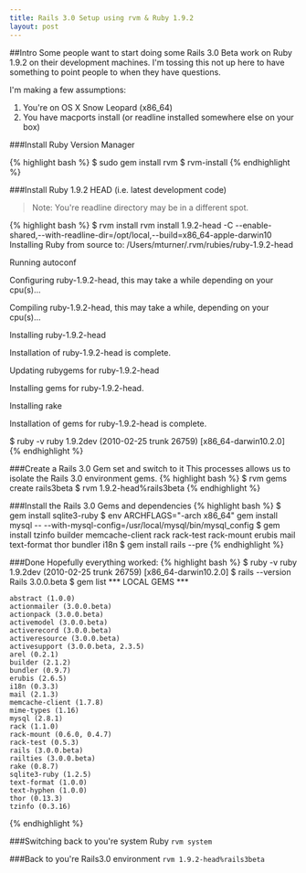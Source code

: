 ```yaml
--- 
title: Rails 3.0 Setup using rvm & Ruby 1.9.2
layout: post
---
```

##Intro
Some people want to start doing some Rails 3.0 Beta work on Ruby 1.9.2 on their development machines. I'm tossing this not up here to have something to point people to when they have questions. 

I'm making a few assumptions:  

1. You're on OS X Snow Leopard (x86_64)
2. You have macports install (or readline installed somewhere else on your box) 

###Install Ruby Version Manager  

{% highlight bash %}
$ sudo gem install rvm
$ rvm-install
{% endhighlight %}

###Install Ruby 1.9.2 HEAD (i.e. latest development code)
> Note: You're readline directory may be in a different spot.  

{% highlight bash %}
$ rvm install rvm install 1.9.2-head -C --enable-shared,--with-readline-dir=/opt/local,--build=x86_64-apple-darwin10
Installing Ruby from source to: /Users/mturner/.rvm/rubies/ruby-1.9.2-head

Running autoconf

Configuring ruby-1.9.2-head, this may take a while depending on your cpu(s)...

Compiling ruby-1.9.2-head, this may take a while, depending on your cpu(s)...

Installing ruby-1.9.2-head

Installation of ruby-1.9.2-head is complete.

Updating rubygems for ruby-1.9.2-head

Installing gems for ruby-1.9.2-head.

Installing rake

Installation of gems for ruby-1.9.2-head is complete.

$ ruby -v
ruby 1.9.2dev (2010-02-25 trunk 26759) [x86_64-darwin10.2.0]
{% endhighlight %}


###Create a Rails 3.0 Gem set and switch to it
This processes allows us to isolate the Rails 3.0 environment gems. 
{% highlight bash %}
$ rvm gems create rails3beta
$ rvm 1.9.2-head%rails3beta
{% endhighlight %}

###Install the Rails 3.0 Gems and dependencies 
{% highlight bash %}
$ gem install sqlite3-ruby
$ env ARCHFLAGS="-arch x86_64" gem install mysql -- --with-mysql-config=/usr/local/mysql/bin/mysql_config
$ gem install tzinfo builder memcache-client rack rack-test rack-mount erubis mail text-format thor bundler i18n
$ gem install rails --pre
{% endhighlight %}

###Done
Hopefully everything worked:
{% highlight bash %}
$ ruby -v
  ruby 1.9.2dev (2010-02-25 trunk 26759) [x86_64-darwin10.2.0]
$ rails --version
  Rails 3.0.0.beta
$ gem list
  *** LOCAL GEMS ***

	abstract (1.0.0)
	actionmailer (3.0.0.beta)
	actionpack (3.0.0.beta)
	activemodel (3.0.0.beta)
	activerecord (3.0.0.beta)
	activeresource (3.0.0.beta)
	activesupport (3.0.0.beta, 2.3.5)
	arel (0.2.1)
	builder (2.1.2)
	bundler (0.9.7)
	erubis (2.6.5)
	i18n (0.3.3)
	mail (2.1.3)
	memcache-client (1.7.8)
	mime-types (1.16)
	mysql (2.8.1)
	rack (1.1.0)
	rack-mount (0.6.0, 0.4.7)
	rack-test (0.5.3)
	rails (3.0.0.beta)
	railties (3.0.0.beta)
	rake (0.8.7)
	sqlite3-ruby (1.2.5)
	text-format (1.0.0)
	text-hyphen (1.0.0)
	thor (0.13.3)
	tzinfo (0.3.16)
{% endhighlight %}

###Switching back to you're system Ruby
`rvm system`

###Back to you're Rails3.0 environment
`rvm 1.9.2-head%rails3beta`